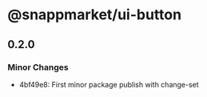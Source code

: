 # @snappmarket/ui-button

## 0.2.0
### Minor Changes

- 4bf49e8: First minor package publish with change-set

